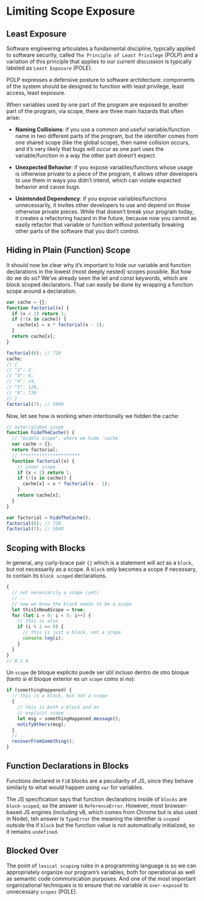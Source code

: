 # Limiting Scope Exposure

## Least Exposure

Software engineering articulates a fundamental discipline, typically applied to software security, called `The Principle of Least Privilege` (POLP) and a variation of this principle that applies to our current discussion is typically labeled as `Least Exposure` (POLE).

POLP expresses a defensive posture to software architecture: components of the system should be designed to function with least privilege, least access, least exposure.

When variables used by one part of the program are exposed to another part of the program, via scope, there are three main hazards that often arise:

- **Naming Collisions**: if you use a common and useful variable/function name in two different parts of the program, but the identifier comes from one shared scope (like the global scope), then name collision occurs, and it’s very likely that bugs will occur as one part uses the variable/function in a way the other part doesn’t expect.

- **Unexpected Behavior**: if you expose variables/functions whose usage is otherwise private to a piece of the program, it allows other developers to use them in ways you didn’t intend, which can violate expected behavior and cause bugs.

- **Unintended Dependency**: if you expose variables/functions unnecessarily, it invites other developers to use and depend on those otherwise private pieces. While that doesn’t break your program today, it creates a refactoring hazard in the future, because now you cannot as easily refactor that variable or function without potentially breaking other parts of the software that you don’t control.

## Hiding in Plain (Function) Scope

It should now be clear why it’s important to hide our variable and function declarations in the lowest (most deeply nested) scopes possible. But how do we do so? We’ve already seen the let and const keywords, which are block scoped declarators. That can easily be done by wrapping a function scope around a declaration.

```javascript
var cache = {};
function factorial(x) {
  if (x < 2) return 1;
  if (!(x in cache)) {
    cache[x] = x * factorial(x - 1);
  }
  return cache[x];
}

factorial(6); // 720
cache;
// {
// "2": 2,
// "3": 6,
// "4": 24,
// "5": 120,
// "6": 720
// }
factorial(7); // 5040
```

Now, let see how is working when intentionally we hidden the cache:

```javascript
// outer/global scope
function hideTheCache() {
  // "middle scope", where we hide `cache`
  var cache = {};
  return factorial;
  // **********************
  function factorial(x) {
    // inner scope
    if (x < 2) return 1;
    if (!(x in cache)) {
      cache[x] = x * factorial(x - 1);
    }
    return cache[x];
  }
}

var factorial = hideTheCache();
factorial(6); // 720
factorial(7); // 5040
```

## Scoping with Blocks

In general, any curly-brace pair `{}` which is a statement will act as a `block`, but not necessarily as a scope. A `block` only becomes a scope if necessary, to contain its `block scoped` declarations.

```javascript
{
  // not necessarily a scope (yet)
  // ..
  // now we know the block needs to be a scope
  let thisIsNowAScope = true;
  for (let i = 0; i < 5; i++) {
    // this is also
    if (i % 2 == 0) {
      // this is just a block, not a scope
      console.log(i);
    }
  }
}
// 0 2 4
```

Un `scope` de bloque explícito puede ser útil incluso dentro de otro bloque
(tanto si el bloque exterior es un `scope` como si no):

```javascript
if (somethingHappened) {
  // this is a block, but not a scope
  {
    // this is both a block and an
    // explicit scope
    let msg = somethingHappened.message();
    notifyOthers(msg);
  }
  // ..
  recoverFromSomething();
}
```

## Function Declarations in Blocks

Functions declared in `FiB` blocks are a peculiarity of JS, since they behave similarly to what would happen using `var` for variables.

The JS specification says that function declarations inside of `blocks` are `block-scoped`, so the answer is `ReferenceError`. However, most browser-based JS engines (including v8, which comes from Chrome but is also used in Node), teh answer is `TypeError` the meaning the identifier is `scoped` outside the if `block` but the function value is not automatically initialized, so it remains `undefined`.

## Blocked Over

The point of `lexical scoping` rules in a programming language is so we can appropriately organize our program’s variables, both for operational as well as semantic code communication purposes. And one of the most important organizational techniques is to ensure that no variable is `over-exposed` to unnecessary `scopes` (POLE).
